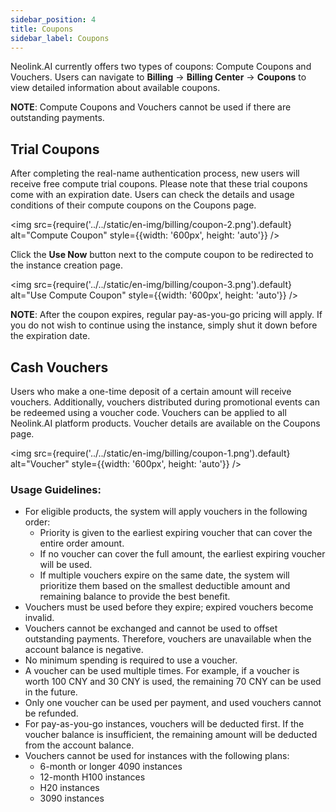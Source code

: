 ```yaml
---
sidebar_position: 4
title: Coupons
sidebar_label: Coupons
---
```


Neolink.AI currently offers two types of coupons: Compute Coupons and Vouchers. Users can navigate to **Billing** -> **Billing Center** -> **Coupons** to view detailed information about available coupons.

**NOTE**: Compute Coupons and Vouchers cannot be used if there are outstanding payments.

## Trial Coupons

After completing the real-name authentication process, new users will receive free compute trial coupons. Please note that these trial coupons come with an expiration date. Users can check the details and usage conditions of their compute coupons on the Coupons page.

<img src={require('../../static/en-img/billing/coupon-2.png').default} alt="Compute Coupon" style={{width: '600px', height: 'auto'}} />

Click the **Use Now** button next to the compute coupon to be redirected to the instance creation page.

<img src={require('../../static/en-img/billing/coupon-3.png').default} alt="Use Compute Coupon" style={{width: '600px', height: 'auto'}} />

**NOTE**: After the coupon expires, regular pay-as-you-go pricing will apply. If you do not wish to continue using the instance, simply shut it down before the expiration date.

## Cash Vouchers

Users who make a one-time deposit of a certain amount will receive vouchers. Additionally, vouchers distributed during promotional events can be redeemed using a voucher code. Vouchers can be applied to all Neolink.AI platform products. Voucher details are available on the Coupons page.

<img src={require('../../static/en-img/billing/coupon-1.png').default} alt="Voucher" style={{width: '600px', height: 'auto'}} />

### Usage Guidelines:

- For eligible products, the system will apply vouchers in the following order:
  - Priority is given to the earliest expiring voucher that can cover the entire order amount.
  - If no voucher can cover the full amount, the earliest expiring voucher will be used.
  - If multiple vouchers expire on the same date, the system will prioritize them based on the smallest deductible amount and remaining balance to provide the best benefit.
- Vouchers must be used before they expire; expired vouchers become invalid.
- Vouchers cannot be exchanged and cannot be used to offset outstanding payments. Therefore, vouchers are unavailable when the account balance is negative.
- No minimum spending is required to use a voucher.
- A voucher can be used multiple times. For example, if a voucher is worth 100 CNY and 30 CNY is used, the remaining 70 CNY can be used in the future.
- Only one voucher can be used per payment, and used vouchers cannot be refunded.
- For pay-as-you-go instances, vouchers will be deducted first. If the voucher balance is insufficient, the remaining amount will be deducted from the account balance.
- Vouchers cannot be used for instances with the following plans:
  - 6-month or longer 4090 instances
  - 12-month H100 instances
  - H20 instances
  - 3090 instances
